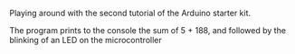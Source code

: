 Playing around with the second tutorial of the Arduino starter kit.

The program prints to the console the sum of 5 + 188, and followed by the blinking of an LED on the microcontroller